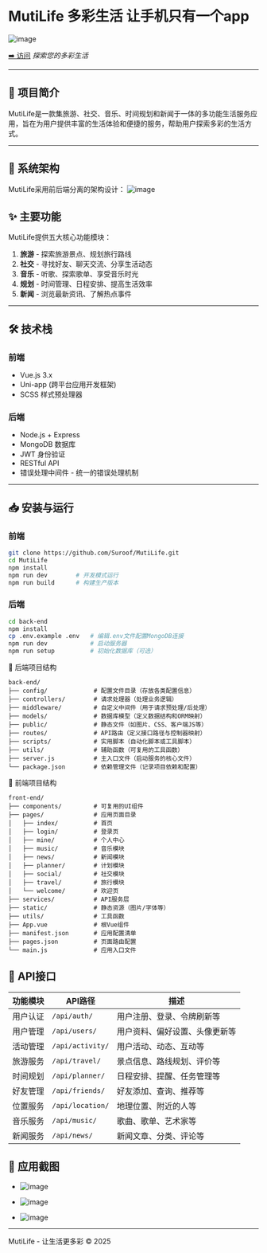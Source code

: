 # MutiLife 多彩生活  让手机只有一个app
![image](https://github.com/user-attachments/assets/8febe1e8-289f-4645-958d-e2b14c762b1b)

[➡️ 访问](https://mutilife.netlify.app/)
*探索您的多彩生活*  

---

## 📝 项目简介  
MutiLife是一款集旅游、社交、音乐、时间规划和新闻于一体的多功能生活服务应用，旨在为用户提供丰富的生活体验和便捷的服务，帮助用户探索多彩的生活方式。  

---

## 🔐 系统架构
MutiLife采用前后端分离的架构设计：
![image](https://github.com/user-attachments/assets/0a913f4c-8b3c-46da-b4db-84796859f5ab)

## ✨ 主要功能  
MutiLife提供五大核心功能模块：  

1. **旅游** - 探索旅游景点、规划旅行路线  
2. **社交** - 寻找好友、聊天交流、分享生活动态  
3. **音乐** - 听歌、探索歌单、享受音乐时光  
4. **规划** - 时间管理、日程安排、提高生活效率  
5. **新闻** - 浏览最新资讯、了解热点事件  

---

## 🛠️ 技术栈  

### 前端  
- Vue.js 3.x  
- Uni-app (跨平台应用开发框架)  
- SCSS 样式预处理器  

### 后端  
- Node.js + Express  
- MongoDB 数据库  
- JWT 身份验证  
- RESTful API
- 错误处理中间件 - 统一的错误处理机制 

---

## 📥 安装与运行  

### 前端  
```bash
git clone https://github.com/Suroof/MutiLife.git  
cd MutiLife
npm install
npm run dev        # 开发模式运行
npm run build      # 构建生产版本
```
### 后端  
```bash
cd back-end
npm install
cp .env.example .env   # 编辑.env文件配置MongoDB连接
npm run dev            # 启动服务器
npm run setup          # 初始化数据库（可选）
```

📁 后端项目结构
```plaintext
back-end/  
├── config/             # 配置文件目录（存放各类配置信息）
├── controllers/        # 请求处理器（处理业务逻辑）
├── middleware/         # 自定义中间件（用于请求预处理/后处理）
├── models/             # 数据库模型（定义数据结构和ORM映射）
├── public/             # 静态文件（如图片、CSS、客户端JS等）
├── routes/             # API路由（定义接口路径与控制器映射）
├── scripts/            # 实用脚本（自动化脚本或工具脚本）
├── utils/              # 辅助函数（可复用的工具函数）
├── server.js           # 主入口文件（启动服务的核心文件）
└── package.json        # 依赖管理文件（记录项目依赖和配置）
```
📁 前端项目结构
```plaintext
front-end/
├── components/         # 可复用的UI组件
├── pages/              # 应用页面目录
│   ├── index/          # 首页
│   ├── login/          # 登录页
│   ├── mine/           # 个人中心
│   ├── music/          # 音乐模块
│   ├── news/           # 新闻模块
│   ├── planner/        # 计划模块
│   ├── social/         # 社交模块
│   ├── travel/         # 旅行模块
│   └── welcome/        # 欢迎页
├── services/           # API服务层
├── static/             # 静态资源（图片/字体等）
├── utils/              # 工具函数
├── App.vue             # 根Vue组件
├── manifest.json       # 应用配置清单
├── pages.json          # 页面路由配置
└── main.js             # 应用入口文件
```
## 📡 API接口
| 功能模块            | API路径         | 描述                                   |
|---------------------|----------------|----------------------------------------|
| 用户认证            | `/api/auth/`   | 用户注册、登录、令牌刷新等              |
| 用户管理            | `/api/users/`  | 用户资料、偏好设置、头像更新等          |
| 活动管理            | `/api/activity/` | 用户活动、动态、互动等                |
| 旅游服务            | `/api/travel/` | 景点信息、路线规划、评价等              |
| 时间规划            | `/api/planner/` | 日程安排、提醒、任务管理等             |
| 好友管理            | `/api/friends/` | 好友添加、查询、推荐等                 |
| 位置服务            | `/api/location/` | 地理位置、附近的人等                  |
| 音乐服务            | `/api/music/`  | 歌曲、歌单、艺术家等                   |
| 新闻服务            | `/api/news/`   | 新闻文章、分类、评论等                 |

## 📱 应用截图
- ![image](https://github.com/user-attachments/assets/15510457-d854-4a3f-8e43-99c2a073e8d6)

- ![image](https://github.com/user-attachments/assets/f50f7a03-ddc2-4eca-a895-2fac0e4b856f)

- ![image](https://github.com/user-attachments/assets/87c24226-7697-4a8e-a024-ef420ab85ecb)


---
MutiLife - 让生活更多彩 © 2025




